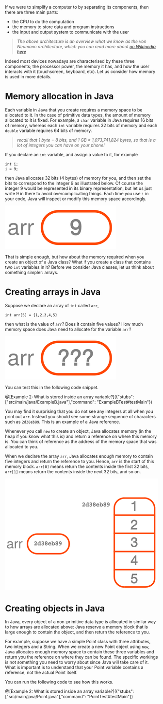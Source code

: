 If we were to simplify a computer to by separating its components, then there are
three main parts:
* the CPU to do the computation
* the memory to store data and program instructions
* the input and output system to communicate with the user

> _The above architecture is an overview what we know as the von Neumann architecture,_
> _which you can read more about_
> _[on Wikipedia here](https://en.wikipedia.org/wiki/Von_Neumann_architecture)_

Indeed most devices nowadays are characterised by these three components; the processor power,
the memory it has, and how the user interacts with it (touchscreen, keyboard, etc).
Let us consider how memory is used in more details.

# Memory allocation in Java

Each variable in Java that you create requires a memory space to be allocated to it.
In the case of primitive data types, the amount of memory allocated to it is fixed.
For example, a `char` variable in Java requires 16 bits of memory, whereas each
`int` variable requires 32 bits of memory and each `double` variable requires 64 bits
of memory.

> _recall that 1 byte = 8 bits, and 1 GB = 1,073,741,824 bytes, so that is a lot of integers_
> _you can have on your phone!_

If you declare an `int` variable, and assign a value to it, for example
```
int i;
i = 9;
```
then Java allocates 32 bits (4 bytes) of memory for you,
and then set the bits to correspond to the integer 9 as illustrated below.
Of course the integer 9 would be represented in its binary representation,
but let us just write 9 in there to avoid overcomplicating things.
Each time you use `i` in your code, Java will inspect or modify this
memory space accordingly.

![i == 9](/images/i9.svg)

That is simple enough, but how about the memory required when you create an object of a Java class?
What if you create a class that contains two `int` variables in it?
Before we consider Java classes, let us think about something simpler: arrays.

# Creating arrays in Java

Suppose we declare an array of `int` called `arr`,
```
int arr[5] = {1,2,3,4,5}
```
then what is the value of `arr`? Does it contain five values? How much memory space does Java
need to allocate for the variable `arr`?

![a == ???](/images/arr.svg)

You can test this in the following code snippet.

@[Example 2: What is stored inside an array variable?]({"stubs":["src/main/java/ExampleB.java"],"command": "ExampleBTest#testMain"})

You may find it surprising that you do not see any integers at all when you print out `arr`.
Instead you should see some strange sequence of characters such as `2d38eb89`.
This is an example of a Java reference.

Whenever you call `new` to create an object, Java allocates memory (in the heap if you know
what this is) and return a reference on where this memory is.
You can think of reference as the address of the memory space that was allocated to you.

When we declare the array `arr`, Java allocates enough memory to contain five integers
and return the reference to you. Hence, `arr` is the start of this memory block.
`arr[0]` means return the contents inside the first 32 bits, `arr[1]` means return
the contents inside the next 32 bits, and so on.

![references](/images/array.svg)

# Creating objects in Java

In Java, every object of a non-primitive data type is allocated in similar way to how
arrays are allocated above: Java reserve a memory block that is large enough to contain
the object, and then return the reference to you.

For example, suppose we have a simple Point class with three attributes, two integers and
a String.
When we create a new Point object using `new`, Java allocates enough memory space to contain
these three variables and return you the reference on where they can be found.
The specific workings is not something you need to worry about since Java will take care of it.
What is important is to understand that your Point variable contains a reference, not the
actual Point itself.

You can run the following code to see how this works.

@[Example 2: What is stored inside an array variable?]({"stubs":["src/main/java/Point.java"],"command": "PointTest#testMain"})
```
